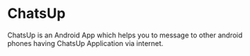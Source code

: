 # ChatsUp
ChatsUp is an Android App which helps you to message to other android phones having ChatsUp Application via internet.
